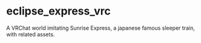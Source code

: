 # eclipse_express_vrc
A VRChat world imitating Sunrise Express, a japanese famous sleeper train, with related assets.
